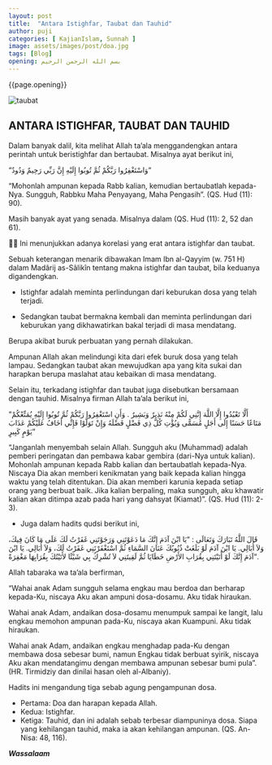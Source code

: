 ```yaml
---
layout: post
title:  "Antara Istighfar, Taubat dan Tauhid"
author: puji
categories: [ KajianIslam, Sunnah ]
image: assets/images/post/doa.jpg
tags: [Blog]
opening: بسم الله الرحمن الرحيم
---  
```


{{page.opening}}  

![taubat]({{site.url}}/assets/images/post/doa2.jpg)  


## ANTARA ISTIGHFAR, TAUBAT DAN TAUHID  
Dalam banyak dalil, kita melihat Allah ta’ala menggandengkan antara perintah untuk beristighfar dan bertaubat. 
Misalnya ayat berikut ini,

“وَاسْتَغْفِرُوا رَبَّكُمْ ثُمَّ تُوبُوا إِلَيْهِ إِنَّ رَبِّي رَحِيمٌ وَدُودٌ“

 “Mohonlah ampunan kepada Rabb kalian, kemudian bertaubatlah kepada-Nya. Sungguh, Rabbku Maha Penyayang, Maha Pengasih”.
(QS. Hud (11): 90).

Masih banyak ayat yang senada. Misalnya dalam 
(QS. Hud (11): 2, 52 dan 61). 

☝🏽 Ini menunjukkan adanya korelasi yang erat antara istighfar dan taubat.

Sebuah keterangan menarik dibawakan Imam Ibn al-Qayyim (w. 751 H) dalam Madârij as-Sâlikîn tentang makna istighfar dan taubat, bila keduanya digandengkan.

- Istighfar adalah meminta perlindungan dari keburukan dosa yang telah terjadi.
 
- Sedangkan taubat bermakna kembali dan meminta perlindungan dari keburukan yang dikhawatirkan bakal terjadi di masa mendatang.
 
Berupa akibat buruk perbuatan yang pernah dilakukan.
 
Ampunan Allah akan melindungi kita dari efek buruk dosa yang telah lampau.
      Sedangkan taubat akan mewujudkan apa yang kita sukai dan harapkan berupa maslahat atau kebaikan di masa mendatang.

Selain itu, terkadang istighfar dan taubat juga disebutkan bersamaan dengan tauhid. 
Misalnya firman Allah ta’ala berikut ini,

“أَلَّا تَعْبُدُوا إِلَّا اللَّهَ إِنَّنِي لَكُمْ مِنْهُ نَذِيرٌ وَبَشِيرٌ . وَأَنِ اسْتَغْفِرُوا رَبَّكُمْ ثُمَّ تُوبُوا إِلَيْهِ يُمَتِّعْكُمْ مَتَاعًا حَسَنًا إِلَى أَجَلٍ مُسَمًّى وَيُؤْتِ كُلَّ ذِي فَضْلٍ فَضْلَهُ وَإِنْ تَوَلَّوْا فَإِنِّي أَخَافُ عَلَيْكُمْ عَذَابَ يَوْمٍ كَبِيرٍ“

“Janganlah menyembah selain Allah. Sungguh aku (Muhammad) adalah pemberi peringatan dan pembawa kabar gembira (dari-Nya untuk kalian).
Mohonlah ampunan kepada Rabb kalian dan bertaubatlah kepada-Nya. 
Niscaya Dia akan memberi kenikmatan yang baik kepada kalian hingga waktu yang telah ditentukan. Dia akan memberi karunia kepada setiap orang yang berbuat baik.
Jika kalian berpaling, maka sungguh, aku khawatir kalian akan ditimpa azab pada hari yang dahsyat (Kiamat)”. 
(QS. Hud (11): 2-3). 

- Juga dalam hadits qudsi berikut ini,

قَالَ اللَّهُ تَبَارَكَ وَتَعَالَى : “يَا ابْنَ آدَمَ إِنَّكَ مَا دَعَوْتَنِي وَرَجَوْتَنِي غَفَرْتُ لَكَ عَلَى مَا كَانَ فِيكَ، وَلاَ أُبَالِي. يَا ابْنَ آدَمَ لَوْ بَلَغَتْ ذُنُوبُكَ عَنَانَ السَّمَاءِ ثُمَّ اسْتَغْفَرْتَنِي غَفَرْتُ لَكَ، وَلاَ أُبَالِي. يَا ابْنَ آدَمَ إِنَّكَ لَوْ أَتَيْتَنِي بِقُرَابِ الأَرْضِ خَطَايَا ثُمَّ لَقِيتَنِي لاَ تُشْرِكُ بِي شَيْئًا لأَتَيْتُكَ بِقُرَابِهَا مَغْفِرَةً“.

Allah tabaraka wa ta’ala berfirman,
 
“Wahai anak Adam sungguh selama engkau mau berdoa dan berharap kepada-Ku, niscaya Aku akan ampuni dosa-dosamu. Aku tidak hiraukan. 

Wahai anak Adam, andaikan dosa-dosamu menumpuk sampai ke langit, lalu engkau memohon ampunan pada-Ku, niscaya akan Kuampuni. Aku tidak hiraukan. 

Wahai anak Adam, andaikan engkau menghadap pada-Ku dengan membawa dosa sebesar bumi, namun Engkau tidak berbuat syirik, niscaya Aku akan mendatangimu dengan membawa ampunan sebesar bumi pula”. 
(HR. Tirmidziy dan dinilai hasan oleh al-Albaniy). 

Hadits ini mengandung tiga sebab agung pengampunan dosa.
 
- Pertama: 
Doa dan harapan kepada Allah. 
- Kedua: 
Istighfar. 
- Ketiga: Tauhid, dan ini adalah sebab terbesar diampuninya dosa. 
Siapa yang kehilangan tauhid, maka ia akan kehilangan ampunan.
 (QS. An-Nisa: 48, 116).

***Wassalaam***